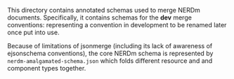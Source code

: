 This directory contains annotated schemas used to merge NERDm
documents.  Specifically, it contains schemas for the **dev** merge
conventions: representing a convention in development to be renamed
later once put into use.

Because of limitations of jsonmerge (including its lack of awareness
of ejsonschema conventions), the core NERDm schema is represented by
`nerdm-amalgamated-schema.json` which folds different resource and 
and component types together.

